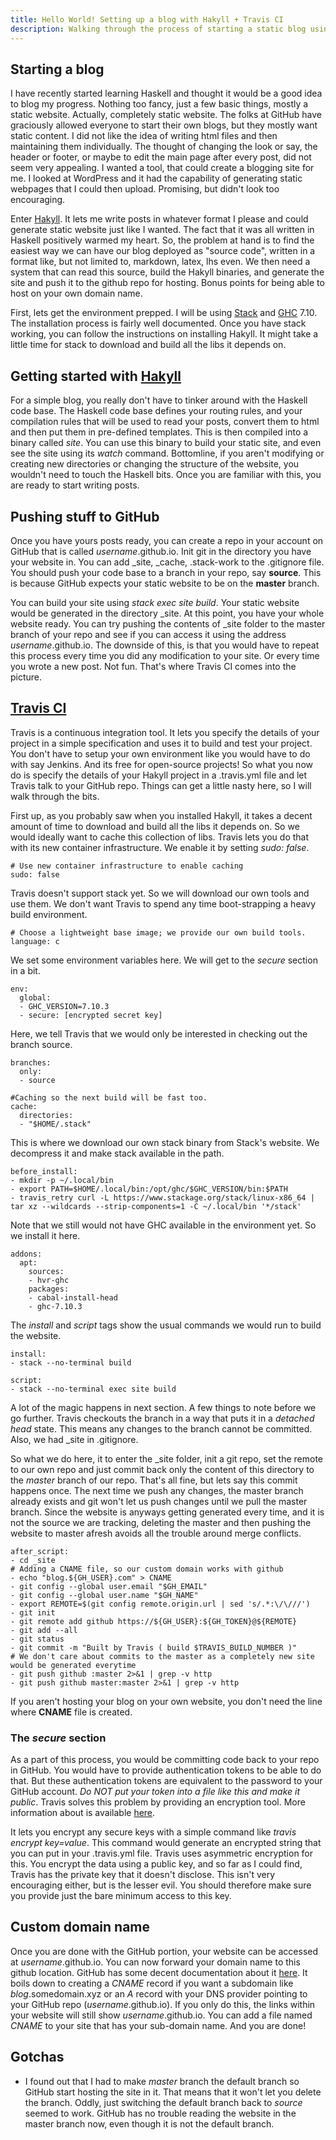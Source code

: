 ```yaml
---
title: Hello World! Setting up a blog with Hakyll + Travis CI
description: Walking through the process of starting a static blog using Hakyll and Travis CI
---
```


## Starting a blog
I have recently started learning Haskell and thought it would be a good idea to blog my progress. Nothing too fancy, just a few basic things, mostly a static website. Actually, completely static website. The folks at GitHub have graciously allowed everyone to start their own blogs, but they mostly want static content. I did not like the idea of writing html files and then maintaining them individually. The thought of changing the look or say, the header or footer, or maybe to edit the main page after every post, did not seem very appealing. I wanted a tool, that could create a blogging site for me. I looked at WordPress and it had the capability of generating static webpages that I could then upload. Promising, but didn't look too encouraging.

Enter [Hakyll](http://jaspervdj.be/hakyll). It lets me write posts in whatever format I please and could generate static website just like I wanted. The fact that it was all written in Haskell positively warmed my heart. So, the problem at hand is to find the easiest way we can have our blog deployed as "source code", written in a format like, but not limited to, markdown, latex, lhs even. We then need a system that can read this source, build the Hakyll binaries, and generate the site and push it to the github repo for hosting. Bonus points for being able to host on your own domain name.

First, lets get the environment prepped. I will be using [Stack](http://haskellstack.org/) and [GHC](https://www.haskell.org/ghc/) 7.10. The installation process is fairly well documented. Once you have stack working, you can follow the instructions on installing Hakyll. It might take a little time for stack to download and build all the libs it depends on.  

## Getting started with [Hakyll](http://jaspervdj.be/hakyll)
For a simple blog, you really don't have to tinker around with the Haskell code base. The Haskell code base defines your routing rules, and your compilation rules that will be used to read your posts, convert them to html and then put them in pre-defined templates. This is then compiled into a binary called _site_. You can use this binary to build your static site, and even see the site using its _watch_ command. Bottomline, if you aren't modifying or creating new directories or changing the structure of the website, you wouldn't need to touch the Haskell bits. Once you are familiar with this, you are ready to start writing posts.

## Pushing stuff to GitHub
Once you have yours posts ready, you can create a repo in your account on GitHub that is called _username_.github.io. Init git in the directory you have your website in. You can add _site, _cache, .stack-work to the .gitignore file. You should push your code base to a branch in your repo, say __source__. This is because GitHub expects your static website to be on the __master__ branch. 

You can build your site using _stack exec site build_. Your static website would be generated in the directory _site. At this point, you have your whole website ready. You can try pushing the contents of _site folder to the master branch of your repo and see if you can access it using the address _username_.github.io. The downside of this, is that you would have to repeat this process every time you did any modification to your site. Or every time you wrote a new post. Not fun. That's where Travis CI comes into the picture.

## [Travis CI](https://travis-ci.org)
Travis is a continuous integration tool. It lets you specify the details of your project in a simple specification and uses it to build and test your project. You don't have to setup your own environment like you would have to do with say Jenkins. And its free for open-source projects! So what you now do is specify the details of your Hakyll project in a .travis.yml file and let Travis talk to your GitHub repo. Things can get a little nasty here, so I will walk through the bits.

First up, as you probably saw when you installed Hakyll, it takes a decent amount of time to download and build all the libs it depends on. So we would ideally want to cache this collection of libs. Travis lets you do that with its new container infrastructure. We enable it by setting _sudo: false_.

    # Use new container infrastructure to enable caching
    sudo: false

Travis doesn't support stack yet. So we will download our own tools and use them. We don't want Travis to spend any time boot-strapping a heavy build environment.

    # Choose a lightweight base image; we provide our own build tools.    
    language: c

We set some environment variables here. We will get to the _secure_ section in a bit.

    env:
      global:
      - GHC_VERSION=7.10.3
      - secure: [encrypted secret key]

Here, we tell Travis that we would only be interested in checking out the branch source.

    branches:
      only:
      - source
    
    #Caching so the next build will be fast too.    
    cache:
      directories:
      - "$HOME/.stack"

This is where we download our own stack binary from Stack's website. We decompress it and make stack available in the path.

    before_install:
    - mkdir -p ~/.local/bin
    - export PATH=$HOME/.local/bin:/opt/ghc/$GHC_VERSION/bin:$PATH
    - travis_retry curl -L https://www.stackage.org/stack/linux-x86_64 | tar xz --wildcards --strip-components=1 -C ~/.local/bin '*/stack'

Note that we still would not have GHC available in the environment yet. So we install it here.

    addons:
      apt:
        sources:
        - hvr-ghc
        packages:
        - cabal-install-head
        - ghc-7.10.3

The _install_ and _script_ tags show the usual commands we would run to build the website.

    install:
    - stack --no-terminal build
    
    script:
    - stack --no-terminal exec site build

A lot of the magic happens in next section. A few things to note before we go further. Travis checkouts the branch in a way that puts it in a _detached head_ state. This means any changes to the branch cannot be committed. Also, we had _site in .gitignore.

So what we do here, it to enter the _site folder, init a git repo, set the remote to our own repo and just commit back only the content of this directory to the _master_ branch of our repo. That's all fine, but lets say this commit happens once. The next time we push any changes, the master branch already exists and git won't let us push changes until we pull the master branch. Since the website is anyways getting generated every time, and it is not the source we are tracking, deleting the master and then pushing the website to master afresh avoids all the trouble around merge conflicts.

    after_script:
    - cd _site
    # Adding a CNAME file, so our custom domain works with github 
    - echo "blog.${GH_USER}.com" > CNAME  
    - git config --global user.email "$GH_EMAIL"
    - git config --global user.name "$GH_NAME"
    - export REMOTE=$(git config remote.origin.url | sed 's/.*:\/\///')
    - git init  
    - git remote add github https://${GH_USER}:${GH_TOKEN}@${REMOTE}
    - git add --all
    - git status
    - git commit -m "Built by Travis ( build $TRAVIS_BUILD_NUMBER )"
    # We don't care about commits to the master as a completely new site would be generated everytime  
    - git push github :master 2>&1 | grep -v http  
    - git push github master:master 2>&1 | grep -v http

If you aren't hosting your blog on your own website, you don't need the line where __CNAME__ file is created. 

### The _secure_ section
As a part of this process, you would be committing code back to your repo in GitHub. You would have to provide authentication tokens to be able to do that. But these authentication tokens are equivalent to the password to your GitHub account. _Do NOT put your token into a file like this and make it public_. Travis solves this problem by providing an encryption tool. More information about is available [here](https://docs.travis-ci.com/user/encryption-keys/). 

It lets you encrypt any secure keys with a simple command like _travis encrypt key=value_. This command would generate an encrypted string that you can put in your .travis.yml file. Travis uses asymmetric encryption for this. You encrypt the data using a public key, and so far as I could find, Travis has the private key that it doesn't disclose. This isn't very encouraging either, but is the lesser evil. You should therefore make sure you provide just the bare minimum access to this key. 

## Custom domain name
Once you are done with the GitHub portion, your website can be accessed at _username_.github.io. You can now forward your domain name to this github location. GitHub has some decent documentation about it [here](https://help.github.com/articles/setting-up-a-www-subdomain/). It boils down to creating a _CNAME_ record if you want a subdomain like _blog_.somedomain.xyz or an _A_ record with your DNS provider pointing to your GitHub repo (_username_.github.io). If you only do this, the links within your website will still show _username_.github.io. You can add a file named _CNAME_ to your site that has your sub-domain name. And you are done! 

## Gotchas
* I found out that I had to make _master_ branch the default branch so GitHub start hosting the site in it. That means that it won't let you delete the branch. Oddly, just switching the default branch back to _source_ seemed to work. GitHub has no trouble reading the website in the master branch now, even though it is not the default branch.
